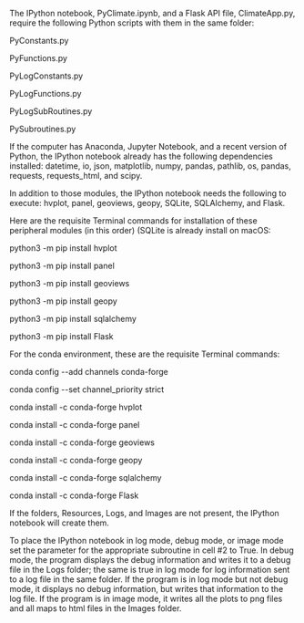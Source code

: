 The IPython notebook, PyClimate.ipynb, and a Flask API file, ClimateApp.py, require the following Python scripts with them in the same folder:

PyConstants.py

PyFunctions.py

PyLogConstants.py

PyLogFunctions.py

PyLogSubRoutines.py

PySubroutines.py

If the computer has Anaconda, Jupyter Notebook, and a recent version of Python, the IPython notebook already has the following dependencies installed: datetime, io, json, matplotlib, numpy, pandas, pathlib, os, pandas, requests, requests_html, and scipy.

In addition to those modules, the IPython notebook needs the following to execute: hvplot, panel, geoviews, geopy, SQLite, SQLAlchemy, and Flask.

Here are the requisite Terminal commands for installation of these peripheral modules (in this order) (SQLite is already install on macOS:

python3 -m pip install hvplot

python3 -m pip install panel

python3 -m pip install geoviews

python3 -m pip install geopy

python3 -m pip install sqlalchemy

python3 -m pip install Flask

For the conda environment, these are the requisite Terminal commands:

conda config --add channels conda-forge

conda config --set channel_priority strict


conda install -c conda-forge hvplot

conda install -c conda-forge panel

conda install -c conda-forge geoviews

conda install -c conda-forge geopy

conda install -c conda-forge sqlalchemy

conda install -c conda-forge Flask

If the folders, Resources, Logs, and Images are not present, the IPython notebook will create them.

To place the IPython notebook in log mode, debug mode, or image mode set the parameter for the appropriate subroutine in cell #2 to True.  In debug mode, the program displays the debug information and writes it to a debug file in the Logs folder; the same is true in log mode for log information sent to a log file in the same folder.  If the program is in log mode but not debug mode, it displays no debug information, but writes that information to the log file. If the program is in image mode, it writes all the plots to png files and all maps to html files in the Images folder.
